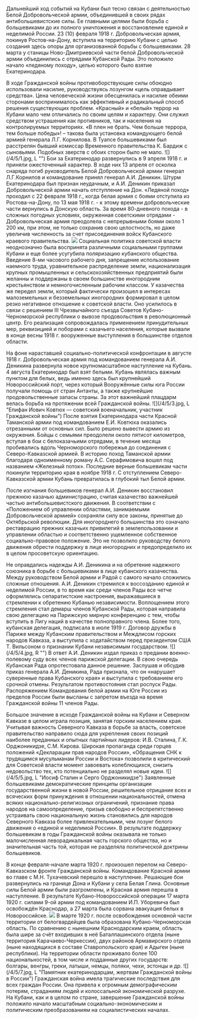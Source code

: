 Дальнейший ход событий на Кубани был тесно связан с деятельностью Белой Добровольческой армии, объединившей в своих рядах антибольшевистские силы. Ее главными целями были борьба с большевиками до их полного уничтожения и восстановление единой и неделимой России. 23 (10) февраля 1918 г. Добровольческая армия, покинув Ростов-на-Дону, вступила на территорию Кубани с целью создания здесь опоры для организованной борьбы с большевиками. 28 марта у станицы Ново-Дмитриевской части белой Добровольческой армии объединились с отрядами Кубанской Рады. Это положило начало «ледяному походу», целью которого было взятие Екатеринодара.

В ходе Гражданской войны противоборствующие силы обоюдно использовали насилие, руководствуясь лозунгом «цель оправдывает средства». Цена человеческой жизни обесценилась и насилие обеими сторонами воспринималось как эффективный и радикальный способ решения существующих проблем. «Красный» и «белый» террор на Кубани мало чем отличались по своим целям и характеру. Они служил средством устрашения как противников, так и населения на контролируемых территориях. «В плен не брать. Чем больше террора, тем больше победы»! – такова была установка командующего белой армией генерала Л.Г. Корнилова. В Туапсе большевиками был расстрелян бывший комиссар Временного правительства К. Бардиж с сыновьями. Подобных зверств с обоих сторон было не мало. 
![](/4/5/1.jpg, L "")
Бои за Екатеринодар развернулись в 9 апреля 1918 г. и приняли ожесточенный характер. В ходе них 13 апреля от осколка снаряда погиб руководитель Белой Добровольческой армии генерал Л.Г.Корнилов и командование принял генерал А.И. Деникин. Штурм Екатеринодара был признан неудачным, и А.И. Деникин приказал Добровольческой армии начать отступление на Дон. «Ледяной поход» проходил с 22 февраля 1918 г., когда белая армия с боями отступила из Ростова-на-Дону, по 13 мая 1918 г. - к этому времени добровольческие части вернулись в Донскую область. За время 80-дневного похода - в сложных погодных условиях, окруженная советскими отрядами - Добровольческая армия преодолела с непрерывными боями около 1 200 км, при этом, не только сохранив свою целостность, но даже увеличив численность за счет присоединения войск Кубанского краевого правительства.
![](/4/5/2.jpg "")
Социальная политика советской власти неоднозначно была воспринята различными социальными группами Кубани и еще более усугубила поляризацию кубанского общества. Введение 8-ми часового рабочего дня, запрещение использование наемного труда, уравнительное распределение земли, национализация крупных промышленных и сельскохозяйственных предприятий были желанны и поддержаны в своем большинстве иногородним крестьянством и немногочисленным рабочим классом. У казачества же передел земли, который фактически произошел в интересах малоземельных и безземельных иногородних формировал в целом резко негативное отношение к советской власти. Оно усилилось в связи с решением III  Чрезвычайного съезда Советов Кубано-Черноморской республики о вывозе продовольствия в революционный центр. Его реализация сопровождалась применением принудительных мер, реквизицией и поборами с казачьего населения, которые вызвали в конце весны 1918 г. вооруженные выступления в большинстве отделов области. 

На фоне нараставшей социально-политической конфронтации в августе 1918 г. Добровольческая армия под командованием генерала А.И. Деникина развернула новое крупномасштабное наступление на Кубань. 4 августа Екатеринодар был взят белыми. Кубань являлась важным пунктом для белых, ведь именно здесь был крупнейший Новороссийский порт, через который Вооружённые силы юга России получали помощь от стран Антанты, а также крупнейшие продовольственные запасы страны. За этот важнейший плацдарм велась борьба на протяжении всей Гражданской войны.
![](/4/5/3.jpg, L "Епифан Иович Ковтюх — советский военачальник, участник Гражданской войны")
После взятия Екатеринодара части Красной Таманской армии под командованием Е.И. Ковтюха оказались отрезанными от основных сил. Было решено вывести армию из окружения. Бойцы с семьями преодолели около пятисот километров, вступая в бои с белоказачьими отрядами, в течение месяца пробивались вдоль Черноморского побережья до соединения с Северо-Кавказской армией. В историю поход Таманской армии благодаря одноименному роману А.С. Серафимовича вошел под названием «Железный поток». Последние верные большевикам части покинули территорию края в ноябре 1918 г. С отступлением Северо-Кавказской армии Кубань превратилась в глубокий тыл Белой армии. 

После изгнания большевиков генерал А.И. Деникин восстановил прежнюю казачью администрацию, считая казачество важнейшей частью антибольшевистского движения. В соответствии с «Положением об управлении областями, занимаемыми Добровольческой армией» сохраняли силу все законы, принятые до Октябрьской революции. Для иногороднего большинства это означало реставрацию прежних казачьих привилегий в землепользовании и управлении областью и соответственно ущемленное собственное социально-правовое положение. Это не позволило руководству белого движения обрести поддержку в лице иногородних и предопределило  их в целом просоветскую ориентацию.

Не оправдались надежды А.И. Деникина и на обретение надежного союзника в борьбе с большевиками в лице кубанского казачества. Между руководством Белой армии и Радой с самого начало сложились сложные отношения. А.И. Деникин стремился к воссозданию единой и неделимой России, в то время как среди членов Рады все четче оформлялись сепаратистские настроения, выражавшиеся  в стремлении к обретению Кубанью независимости. Воплощением этого стремления стал демарш членов Кубанской Рады, которая направила свою делегацию на Парижскую мирную конференцию с тем, чтобы вступить в Лигу наций в качестве полноправного члена. Более того, кубанская делегация, подписала в июле 1919 г. Договор дружбы в Париже между Кубанским правительством и Междлисом горских народов Кавказа, а выступила с ходатайством перед президентом США Т. Вильсоном о признании Кубани независимым государством. 
![](/4/5/4.jpg, R "")
В ответ А.И. Деникин издал приказ о предании военно-полевому суду всех членов парижской делегации. В свою очередь Кубанская Рада опротестовала данное решение. Заслушав и обсудив приказ генерала А.И. Деникина, Рада признала, что он «нарушает суверенные права Кубанского края» и выступила с требованием его срочной отмены. Результатом противостояния стал роспуск Рады. Распоряжением Командования белой армии на Юге России из пределов России были высланы с запретом въезда на время Гражданской войны 11 членов Рады. 

Большое значение в исходе Гражданской войны на Кубани и Северном Кавказе в целом играла позиция, занятая горским населением края. Учитывая важность Северного Кавказа в борьбе за власть, советское правительство направило сюда для укрепления своих позиций наиболее преданных и опытных партийных лидеров: И.В. Сталина, Г.К. Орджоникидзе, С.М. Кирова. Широкая пропаганда среди горцев положений «Декларации прав народов России», «Обращения СНК к трудящимся мусульманам России и Востока» позволили в критический для Советской власти момент завоевать колеблющихся, снизить недовольство тех, кто потенциально не разделял новые идеи.
![](/4/5/5.jpg, L "Иосиф Сталин и Серго Орджоникидзе")
Заявленные большевиками демократические принципы организации государственной жизни в новой России, решительное отрицание всех и всяческих форм принуждения в отношении национальностей, отмена всяких национально-религиозных ограничений, признание права народов на самоопределение, призыв свободно и беспрепятственно устраивать свою национальную жизнь становились для народов Северного Кавказа более привлекательными, чем лозунг белого движения о «единой и неделимой России». В результате поддержку большевикам в годы Гражданской войны оказывала не только малочисленная леворадикальная часть горского общества, но и значительная часть той, которая не разделяла политической доктрины большевиков.

В конце февраля-начале марта 1920 г. произошел перелом на Северо-Кавказском фронте Гражданской войны. Командование Красной армии во главе с М.Н. Тухачевский перешло в наступление. Решающие бои развернулись на границе Дона и Кубани у села Белая Глина. Основные силы Белой армии были разгромлены, и Красная армия перешла в наступление. В результате Кубано-Новороссийской операции 17 марта 1920 г. силами 9-ой армии под командованием И.П.  Уборевича был освобождён Краснодар, а 27 марта была сорвана эвакуация белых в Новороссийске. 
![](/4/5/6.jpg "")
В марте 1920 г. после освобождения основной части территории от белогвардейцев была образована Кубано-Черноморская область. По сравнению с нынешним Краснодарским краем, область была шире за счёт входивших в неё Баталпашинского отдела (ныне территория Карачаево-Черкессии), двух районов Армавирского отдела (ныне находящихся в составе Ставропольского края) и Адыгеи (ныне республики). На территории области проживало более 100 национальностей, в том числе и подданные других государств: болгары, венгры, греки, латыши, немцы, поляки, чехи, эстонцы и др.
![](/4/5/7.jpg, L "Памятник екатеринодарцам, жертвам Гражданской войны в России")
Гражданская война имела трагические последствия для всех граждан России. Она привела к огромным демографическим потерям, страданиям людей и колоссальной экономической разрухе. На Кубани, как и в целом по стране, завершение Гражданской войны положило начало масштабным социально-экономическим и политическим преобразованиям  на социалистических началах.